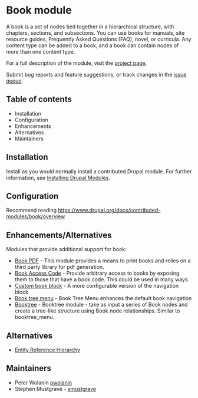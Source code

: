 # Book module

A book is a set of nodes tied together in a hierarchical structure, with
chapters, sections, and subsections. You can use books for manuals, site
resource guides, Frequently Asked Questions (FAQ), novel, or curricula.
Any content type can be added to a book, and a book can contain nodes of more
than one content type.

For a full description of the module, visit the
[project page](https://drupal.org/project/book).

Submit bug reports and feature suggestions, or track changes in the
[issue queue](https://drupal.org/project/issues/book).

## Table of contents

- Installation
- Configuration
- Enhancements
- Alternatives
- Maintainers

## Installation

Install as you would normally install a contributed Drupal module. For further
information, see
[Installing Drupal Modules](https://www.drupal.org/docs/extending-drupal/installing-drupal-modules).

## Configuration

Recommend reading https://www.drupal.org/docs/contributed-modules/book/overview

## Enhancements/Alternatives

Modules that provide additional support for book:

* [Book PDF](https://www.drupal.org/project/book_pdf) - This module provides a means to print books and relies on a third party library for pdf generation.
* [Book Access Code](https://www.drupal.org/project/book_access_code) - Provide arbitrary access to books by exposing them to those that have a book code.
  This could be used in many ways.
* [Custom book block](https://www.drupal.org/project/custom_book_block) - A more configurable version of the navigation block
* [Book tree menu](https://www.drupal.org/project/book_tree_menu) - Book Tree Menu enhances the default book navigation
* [Booktree](https://www.drupal.org/project/booktree) - Booktree module - take as input a series of Book nodes and create a tree-like structure using Book node
  relationships. Similar to booktree_menu.

## Alternatives

- [Entity Reference Hierarchy](https://www.drupal.org/project/entity_hierarchy)

## Maintainers

- Peter Wolanin [pwolanin](https://www.drupal.org/u/pwolanin)
- Stephen Mustgrave - [smustgrave](https://www.drupal.org/u/smustgrave)
